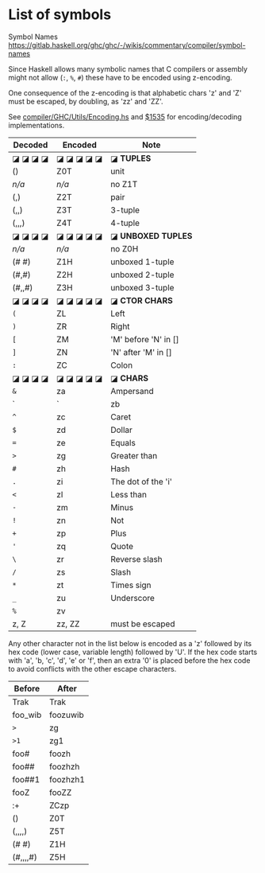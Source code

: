 # List of symbols

Symbol Names
https://gitlab.haskell.org/ghc/ghc/-/wikis/commentary/compiler/symbol-names

Since Haskell allows many symbolic names that C compilers or assembly might not allow (`:`, `%`, `#`) these have to be encoded using z-encoding.

One consequence of the z-encoding is that alphabetic chars 'z' and 'Z' must be escaped, by doubling, as 'zz' and 'ZZ'.

See [compiler/GHC/Utils/Encoding.hs](https://gitlab.haskell.org/ghc/ghc/blob/master/compiler/GHC/Utils/Encoding.hs) and [$1535](https://gitlab.haskell.org/ghc/ghc/snippets/1535) for encoding/decoding implementations.



Decoded | Encoded   | Note
--------|-----------|------------
◪ ◪ ◪ ◪ | ◪ ◪ ◪ ◪ ◪ | ◪ **TUPLES**
()      | Z0T       | unit
*n/a*   |*n/a*      | no Z1T
(,)     | Z2T       | pair
(,,)    | Z3T       | 3-tuple
(,,,)   | Z4T       | 4-tuple
◪ ◪ ◪ ◪ | ◪ ◪ ◪ ◪ ◪ | ◪ **UNBOXED TUPLES**
*n/a*   |*n/a*      | no Z0H 
(# #)   | Z1H       | unboxed 1-tuple
(#,#)   | Z2H       | unboxed 2-tuple
(#,,#)  | Z3H       | unboxed 3-tuple
◪ ◪ ◪ ◪ | ◪ ◪ ◪ ◪ ◪ | ◪ **CTOR CHARS**
`(`     | ZL        | Left
`)`     | ZR        | Right
`[`     | ZM        | 'M' before 'N' in []
`]`     | ZN        | 'N' after 'M' in []
`:`     | ZC        | Colon
◪ ◪ ◪ ◪ | ◪ ◪ ◪ ◪ ◪ | ◪ **CHARS**
`&`     | za        | Ampersand
`|`     | zb        | Bar
`^`     | zc        | Caret
`$`     | zd        | Dollar
`=`     | ze        | Equals
`>`     | zg        | Greater than
`#`     | zh        | Hash
`.`     | zi        | The dot of the 'i'
`<`     | zl        | Less than
`-`     | zm        | Minus
`!`     | zn        | Not
`+`     | zp        | Plus
`'`     | zq        | Quote
`\`     | zr        | Reverse slash
`/`     | zs        | Slash
`*`     | zt        | Times sign
`_`     | zu        | Underscore
`%`     | zv        |
z, Z    | zz, ZZ    | must be escaped


Any other character not in the list below is encoded as a 'z' followed by its hex code (lower case, variable length) followed by 'U'. If the hex code starts with 'a', 'b, 'c', 'd', 'e' or 'f', then an extra '0' is placed before the hex code to avoid conflicts with the other escape characters.

Before      | After
------------|----------
Trak        | Trak
foo_wib     | foozuwib
`>`         | zg
`>1`        | zg1
foo#        | foozh
foo##       | foozhzh
foo##1      | foozhzh1
fooZ        | fooZZ
:+          | ZCzp
()          | Z0T
(,,,,)      | Z5T
(# #)       | Z1H
(#,,,,#)    | Z5H
